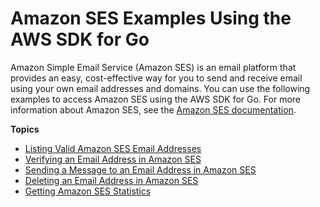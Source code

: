 # Amazon SES Examples Using the AWS SDK for Go<a name="using-ses-with-go-sdk"></a>

Amazon Simple Email Service \(Amazon SES\) is an email platform that provides an easy, cost\-effective way for you to send and receive email using your own email addresses and domains\. You can use the following examples to access Amazon SES using the AWS SDK for Go\. For more information about Amazon SES, see the [Amazon SES documentation](https://aws.amazon.com/documentation/ses/)\.

**Topics**
+ [Listing Valid Amazon SES Email Addresses](ses-example-list-emails.md)
+ [Verifying an Email Address in Amazon SES](ses-example-send-verification.md)
+ [Sending a Message to an Email Address in Amazon SES](ses-example-send-email.md)
+ [Deleting an Email Address in Amazon SES](ses-example-delete-address.md)
+ [Getting Amazon SES Statistics](ses-example-get-statistics.md)